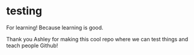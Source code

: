 testing
=======
For learning! Because learning is good.

Thank you Ashley for making this cool repo where we can test things and teach people Github!
